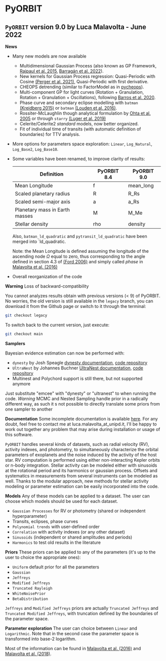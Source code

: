 # PyORBIT

## `PyORBIT` version 9.0 by Luca Malavolta - June 2022

**News**

* Many new models are now available
  * Multidimensional Gaussian Process (also known as GP Framework, [Rajpaul et al. 2015](https://ui.adsabs.harvard.edu/abs/2015MNRAS.452.2269R/abstract), [Barragán et al. 2022](https://ui.adsabs.harvard.edu/abs/2022MNRAS.509..866B/abstract)).
  * New kernels for Gaussian Process regression: Quasi-Periodic with Cosine [(Perger et al. 2021)](https://ui.adsabs.harvard.edu/abs/2021A%26A...645A..58P/abstract), Quasi-Periodic with first derivative.
  * CHEOPS detrending (similar to FactorModel as in [pycheops](https://github.com/pmaxted/pycheops)).
  * Multi-component GP for light curves (Rotation + Granulation, Rotation + Granulation + Oscillations), following [Barros et al. 2020](https://ui.adsabs.harvard.edu/abs/2020A%26A...634A..75B/abstract).
  * Phase curve and secondary eclipse modelling with `batman` [(Kreidberg 2015)](https://ui.adsabs.harvard.edu/abs/2015PASP..127.1161K/) or `batman` [(Louden et al. 2016)](https://ui.adsabs.harvard.edu/abs/2018MNRAS.477.2613L/abstract).
  * Rossiter-McLaughlin though analytical formulation by [Ohta et al. 2005](https://ui.adsabs.harvard.edu/abs/2005ApJ...622.1118O/abstract) or through `starry` [(Luger et al. 2019)](https://ui.adsabs.harvard.edu/abs/2019AJ....157...64L/abstract)
  * Celerite/Celerite2 _standard_ models, now better organized.
  * Fit of individual time of transits (with automatic definition of boundaries) for TTV analysis.

* More options for parameters space exploration: `Linear`, `Log_Natural`, `Log_Base2`, `Log_Base10`.

* Some variables have been renamed, to improve clarity of results:

  | Definition  | PyORBIT 8.4 | PyORBIT 9.0 |
  | ----------- | ----------- | ----------- |
  | Mean Longitude | f | mean_long |
  | Scaled planetary radius | R  | R_Rs |
  | Scaled semi-major axis | a | a_Rs |
  | Planetary mass in Earth masses | M | M_Me |
  | Stellar density | rho | density |

  Also, `batman_ld_quadratic` and `pytransit_ld_quadratic` have been merged into `ld_quadratic.

  Note: the Mean Longitude is defined assuming the longitude of the ascending node $\Omega$ equal to zero, thus corresponding to the angle defined in section 4.3 of  [(Ford 2006)](https://ui.adsabs.harvard.edu/abs/2006ApJ...642..505F/abstract) and simply called _phase_ in [Malavolta et al. (2016)](https://ui.adsabs.harvard.edu//#abs/2016A&A...588A.118M/abstract)

* Overall reorganization of the code

**Warning** Loss of backward-compatibility

  You cannot analyzes results obtain with previous versions (< 9) of PyORBIT. No worries, the old version is still available in the ```legacy``` branch, you can download it from the Github page or switch to it through the terminal:

  ```bash
  git checkout legacy
  ```
  To switch back to the current version, just execute:

  ```bash
  git checkout main
  ```

**Samplers**

  Bayesian evidence estimation can now be performed with:
  * `dynesty` by Josh Speagle [dynesty documentation](https://dynesty.readthedocs.io/en/latest/), [code repository](https://github.com/joshspeagle/dynesty/)
  * `UltraNest` by Johannes Buchner [UltraNest documentation](https://johannesbuchner.github.io/UltraNest/), [code repository](https://github.com/JohannesBuchner/UltraNest/)
  * Multinest and Polychord support is still there, but not supported anymore

  Just substitute "emcee" with "dynesty" or "ultranest" to when running the code.
  *Warning* MCMC and Nested Sampling handle prior in a radically different way, as such it s not possible to directly translate some priors from one sampler to another

**Documentation**
  Some incomplete documentation is available [here](http://pyorbit.readthedocs.io/). For any doubt, feel free to contact me at luca.malavolta_at_unipd.it, I'll be happy to work out together any problem that may arise during installation or usage of this software.

  `PyORBIT` handles several kinds of datasets, such as radial velocity (RV), activity indexes, and photometry, to simultaneously characterize the orbital parameters of exoplanets and the noise induced by the activity of the host star. RV computation is performed using either non-interacting Kepler orbits or n-body integration. Stellar activity can be modeled either with sinusoids at the rotational period and its harmonics or gaussian process. Offsets and systematics in measurements from several instruments can be modeled as well. Thanks to the modular approach, new methods for stellar activity modeling or parameter estimation can be easily incorporated into the code.

**Models**
Any of these models can be applied to a dataset. The user can choose which models should be used for each dataset.
- `Gaussian Processes` for RV or photometry (shared or independent hyperparameter)
- Transits, eclipses, phase curves
- `Polynomial trends` with user-defined order
- `Correlation` with activity indexes (or any other dataset)
- `Sinusoids` (independent or shared amplitudes and periods)
- `Harmonics` to test old results in the literature

**Priors**
These priors can be applied to any of the parameters (it's up to the user to choice the appropriate ones):

- `Uniform` default prior for all the parameters
- `Gaussian`
- `Jeffreys`
- `Modified Jeffreys`
- `Truncated Rayleigh`
- `WhiteNoisePrior`
- `BetaDistribution`

`Jeffreys` and `Modified Jeffreys` priors are actually `Truncated Jeffreys` and `Truncated Modified Jeffreys`, with truncation defined by the boundaries of the parameter space.

**Parameter exploration**
The user can choice between `Linear` and `Logarithmic`. Note that in the second case the parameter space is transformed into base-2 logarithm.

Most of the information can be found in [Malavolta et al. (2016)](https://ui.adsabs.harvard.edu//#abs/2016A&A...588A.118M/abstract) and [Malavolta et al. (2018)](https://ui.adsabs.harvard.edu//#abs/2018AJ....155..107M/abstract).
